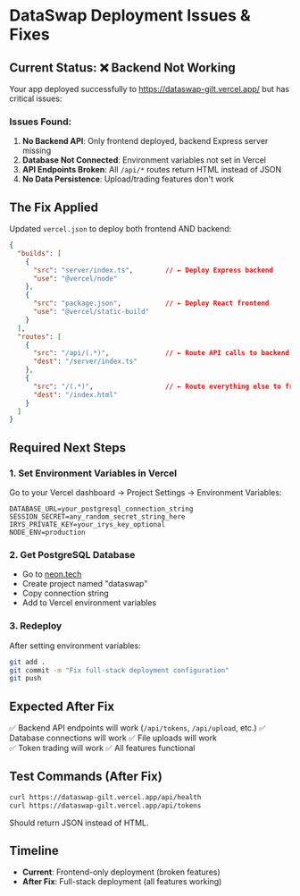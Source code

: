 # DataSwap Deployment Issues & Fixes

## Current Status: ❌ Backend Not Working

Your app deployed successfully to https://dataswap-gilt.vercel.app/ but has critical issues:

### Issues Found:
1. **No Backend API**: Only frontend deployed, backend Express server missing
2. **Database Not Connected**: Environment variables not set in Vercel
3. **API Endpoints Broken**: All `/api/*` routes return HTML instead of JSON
4. **No Data Persistence**: Upload/trading features don't work

## The Fix Applied

Updated `vercel.json` to deploy both frontend AND backend:

```json
{
  "builds": [
    {
      "src": "server/index.ts",        // ← Deploy Express backend
      "use": "@vercel/node"
    },
    {
      "src": "package.json",           // ← Deploy React frontend  
      "use": "@vercel/static-build"
    }
  ],
  "routes": [
    {
      "src": "/api/(.*)",              // ← Route API calls to backend
      "dest": "/server/index.ts"
    },
    {
      "src": "/(.*)",                  // ← Route everything else to frontend
      "dest": "/index.html"
    }
  ]
}
```

## Required Next Steps

### 1. Set Environment Variables in Vercel
Go to your Vercel dashboard → Project Settings → Environment Variables:

```
DATABASE_URL=your_postgresql_connection_string
SESSION_SECRET=any_random_secret_string_here
IRYS_PRIVATE_KEY=your_irys_key_optional
NODE_ENV=production
```

### 2. Get PostgreSQL Database
- Go to [neon.tech](https://neon.tech) 
- Create project named "dataswap"
- Copy connection string
- Add to Vercel environment variables

### 3. Redeploy
After setting environment variables:
```bash
git add .
git commit -m "Fix full-stack deployment configuration"
git push
```

## Expected After Fix

✅ Backend API endpoints will work (`/api/tokens`, `/api/upload`, etc.)
✅ Database connections will work
✅ File uploads will work  
✅ Token trading will work
✅ All features functional

## Test Commands (After Fix)

```bash
curl https://dataswap-gilt.vercel.app/api/health
curl https://dataswap-gilt.vercel.app/api/tokens
```

Should return JSON instead of HTML.

## Timeline
- **Current**: Frontend-only deployment (broken features)
- **After Fix**: Full-stack deployment (all features working)